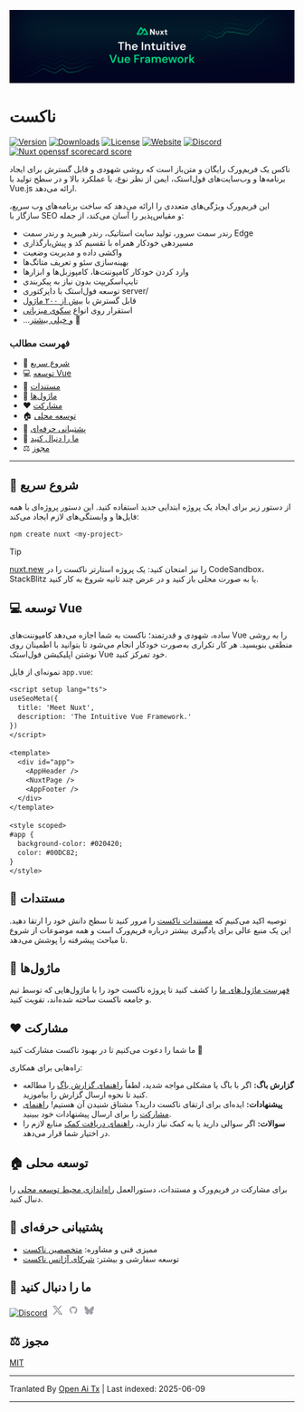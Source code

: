 [![Nuxt banner](https://raw.githubusercontent.com/nuxt/nuxt/main/.github/assets/banner.svg)](https://nuxt.com)

# ناکست

<p>
  <a href="https://www.npmjs.com/package/nuxt"><img src="https://img.shields.io/npm/v/nuxt.svg?style=flat&colorA=18181B&colorB=28CF8D" alt="Version"></a>
  <a href="https://www.npmjs.com/package/nuxt"><img src="https://img.shields.io/npm/dm/nuxt.svg?style=flat&colorA=18181B&colorB=28CF8D" alt="Downloads"></a>
  <a href="https://github.com/nuxt/nuxt/tree/main/LICENSE"><img src="https://img.shields.io/github/license/nuxt/nuxt.svg?style=flat&colorA=18181B&colorB=28CF8D" alt="License"></a>
  <a href="https://nuxt.com"><img src="https://img.shields.io/badge/Nuxt%20Docs-18181B?logo=nuxt" alt="Website"></a>
  <a href="https://chat.nuxt.dev"><img src="https://img.shields.io/badge/Nuxt%20Discord-18181B?logo=discord" alt="Discord"></a>
  <a href="https://securityscorecards.dev/"><img src="https://api.securityscorecards.dev/projects/github.com/nuxt/nuxt/badge" alt="Nuxt openssf scorecard score"></a>
</p>

ناکس یک فریم‌ورک رایگان و متن‌باز است که روشی شهودی و قابل گسترش برای ایجاد برنامه‌ها و وب‌سایت‌های فول‌استک، ایمن از نظر نوع، با عملکرد بالا و در سطح تولید با Vue.js ارائه می‌دهد.

این فریم‌ورک ویژگی‌های متعددی را ارائه می‌دهد که ساخت برنامه‌های وب سریع، سازگار با SEO و مقیاس‌پذیر را آسان می‌کند، از جمله:
- رندر سمت سرور، تولید سایت استاتیک، رندر هیبرید و رندر سمت Edge
- مسیردهی خودکار همراه با تقسیم کد و پیش‌بارگذاری
- واکشی داده و مدیریت وضعیت
- بهینه‌سازی سئو و تعریف متاتگ‌ها
- وارد کردن خودکار کامپوننت‌ها، کامپوزبل‌ها و ابزارها
- تایپ‌اسکریپت بدون نیاز به پیکربندی
- توسعه فول‌استک با دایرکتوری server/
- قابل گسترش با [بیش از ۲۰۰ ماژول](https://nuxt.com/modules)
- استقرار روی انواع [سکوی میزبانی](https://nuxt.com/deploy)
- ...[و خیلی بیشتر](https://nuxt.com) 🚀

### فهرست مطالب

- 🚀 [شروع سریع](#getting-started)
- 💻 [توسعه Vue](#vue-development)
- 📖 [مستندات](#documentation)
- 🧩 [ماژول‌ها](#modules)
- ❤️  [مشارکت](#contribute)
- 🏠 [توسعه محلی](#local-development)
- 🛟 [پشتیبانی حرفه‌ای](#professional-support)
- 🔗 [ما را دنبال کنید](#follow-us)
- ⚖️ [مجوز](#license)

---

## <a name="getting-started">🚀 شروع سریع</a>

از دستور زیر برای ایجاد یک پروژه ابتدایی جدید استفاده کنید. این دستور پروژه‌ای با همه فایل‌ها و وابستگی‌های لازم ایجاد می‌کند:

```bash
npm create nuxt <my-project>
```

> [!TIP]
> [nuxt.new](https://nuxt.new) را نیز امتحان کنید: یک پروژه استارتر ناکست را در CodeSandbox، StackBlitz یا به صورت محلی باز کنید و در عرض چند ثانیه شروع به کار کنید.

## <a name="vue-development">💻 توسعه Vue</a>

ساده، شهودی و قدرتمند؛ ناکست به شما اجازه می‌دهد کامپوننت‌های Vue را به روشی منطقی بنویسید. هر کار تکراری به‌صورت خودکار انجام می‌شود تا بتوانید با اطمینان روی نوشتن اپلیکیشن فول‌استک Vue خود تمرکز کنید.

نمونه‌ای از فایل `app.vue`:

```vue
<script setup lang="ts">
useSeoMeta({
  title: 'Meet Nuxt',
  description: 'The Intuitive Vue Framework.'
})
</script>

<template>
  <div id="app">
    <AppHeader />
    <NuxtPage />
    <AppFooter />
  </div>
</template>

<style scoped>
#app {
  background-color: #020420;
  color: #00DC82;
}
</style>
```

## <a name="documentation">📖 مستندات</a>

توصیه اکید می‌کنیم که [مستندات ناکست](https://nuxt.com/docs) را مرور کنید تا سطح دانش خود را ارتقا دهید. این یک منبع عالی برای یادگیری بیشتر درباره فریم‌ورک است و همه موضوعات از شروع تا مباحث پیشرفته را پوشش می‌دهد.

## <a name="modules">🧩 ماژول‌ها</a>

[فهرست ماژول‌های ما](https://nuxt.com/modules) را کشف کنید تا پروژه ناکست خود را با ماژول‌هایی که توسط تیم و جامعه ناکست ساخته شده‌اند، تقویت کنید.

## <a name="contribute">❤️ مشارکت</a>

ما شما را دعوت می‌کنیم تا در بهبود ناکست مشارکت کنید 💚

راه‌هایی برای همکاری:
- **گزارش باگ:** اگر با باگ یا مشکلی مواجه شدید، لطفاً [راهنمای گزارش باگ](https://nuxt.com/docs/community/reporting-bugs) را مطالعه کنید تا نحوه ارسال گزارش را بیاموزید.
- **پیشنهادات:** ایده‌ای برای ارتقای ناکست دارید؟ مشتاق شنیدن آن هستیم! [راهنمای مشارکت](https://nuxt.com/docs/community/contribution) را برای ارسال پیشنهادات خود ببینید.
- **سوالات:** اگر سوالی دارید یا به کمک نیاز دارید، [راهنمای دریافت کمک](https://nuxt.com/docs/community/getting-help) منابع لازم را در اختیار شما قرار می‌دهد.

## <a name="local-development">🏠 توسعه محلی</a>

برای مشارکت در فریم‌ورک و مستندات، دستورالعمل [راه‌اندازی محیط توسعه محلی](https://nuxt.com/docs/community/framework-contribution#setup) را دنبال کنید.

## <a name="professional-support">🛟 پشتیبانی حرفه‌ای</a>

- ممیزی فنی و مشاوره: [متخصصین ناکست](https://nuxt.com/enterprise/support)
- توسعه سفارشی و بیشتر: [شرکای آژانس ناکست](https://nuxt.com/enterprise/agencies)

## <a name="follow-us">🔗 ما را دنبال کنید</a>

<p valign="center">
  <a href="https://go.nuxt.com/discord"><img width="20px" src="https://raw.githubusercontent.com/nuxt/nuxt/main/.github/assets/discord.svg" alt="Discord"></a>&nbsp;&nbsp;<a href="https://go.nuxt.com/x"><img width="20px" src="https://raw.githubusercontent.com/nuxt/nuxt/main/.github/assets/twitter.svg" alt="Twitter"></a>&nbsp;&nbsp;<a href="https://go.nuxt.com/github"><img width="20px" src="https://raw.githubusercontent.com/nuxt/nuxt/main/.github/assets/github.svg" alt="GitHub"></a>&nbsp;&nbsp;<a href="https://go.nuxt.com/bluesky"><img width="20px" src="https://raw.githubusercontent.com/nuxt/nuxt/main/.github/assets/bluesky.svg" alt="Bluesky"></a>
</p>

## <a name="license">⚖️ مجوز</a>

[MIT](https://github.com/nuxt/nuxt/tree/main/LICENSE)


---


Tranlated By [Open Ai Tx](https://github.com/OpenAiTx/OpenAiTx) | Last indexed: 2025-06-09


---